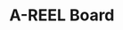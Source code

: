 <!--Start of Website Content-->
<div class="index-header">
    <h1>A-REEL Board</h1>
    <body>
    <div class="typing-container">
        <span id="text" style="font-family: 'nexa', Arial, sans-serif"></span>
    </div>
    </body>
</div>

<style>
.typing-container {
    font-size: 35px;
    font-family: "nexa", Arial, sans-serif;
    white-space: nowrap;
    overflow: hidden;
    padding-top:50px;
    text-align: center;
    animation: typing 2s steps(30, end);
}


@keyframes typing {
    0% {
        width: 0;
    }
    100% {
        width: 100%;
    }
}

</style>

<script src="text.js"></script>
<script src="https://code.jquery.com/jquery-3.6.0.min.js"></script>
  